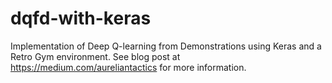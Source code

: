 # dqfd-with-keras
Implementation of Deep Q-learning from Demonstrations using Keras and a Retro Gym environment. See blog post at https://medium.com/aureliantactics for more information.
